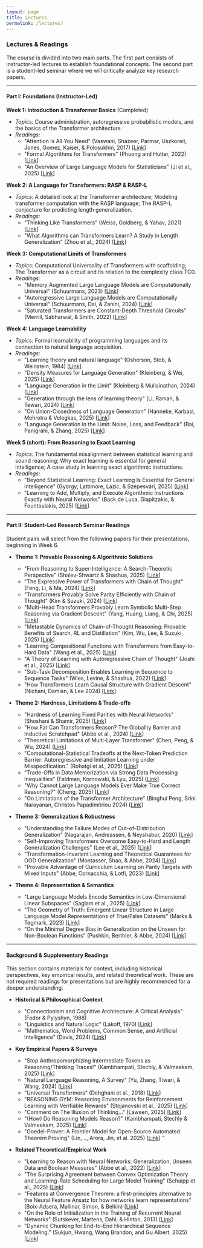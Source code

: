 ```yaml
---
layout: page
title: Lectures
permalink: /lectures/
---
```


### Lectures & Readings

The course is divided into two main parts. The first part consists of instructor-led lectures to establish foundational concepts. The second part is a student-led seminar where we will critically analyze key research papers.

-----

#### Part I: Foundations (Instructor-Led)

**Week 1: Introduction & Transformer Basics** (Completed)
  * *Topics:* Course administration, autoregressive probabilistic models, and the basics of the Transformer architecture.
  * *Readings:*
      * "Attention Is All You Need" (Vaswani, Shazeer, Parmar, Uszkoreit, Jones, Gomez, Kaiser, & Polosukhin, 2017) [[Link](https://arxiv.org/abs/1706.03762)]
      * "Formal Algorithms for Transformers" (Phuong and Hutter, 2022) [[Link](https://arxiv.org/abs/2207.09238)]
      * "An Overview of Large Language Models for Statisticians" (Ji et al., 2025) [[Link](https://arxiv.org/abs/2502.17814)]

**Week 2: A Language for Transformers: RASP & RASP-L**
  * *Topics:* A detailed look at the Transformer architecture; Modeling transformer computation with the RASP language; The RASP-L conjecture for predicting length generalization.
  * *Readings:*
      * "Thinking Like Transformers" (Weiss, Goldberg, & Yahav, 2021) [[Link](https://arxiv.org/abs/2106.06981)]
      * "What Algorithms can Transformers Learn? A Study in Length Generalization" (Zhou et al., 2024) [[Link](https://openreview.net/forum?id=AssIuHnmHX)]

**Week 3: Computational Limits of Transformers**
  * *Topics:* Computational Universality of Transformers with scaffolding; The Transformer as a circuit and its relation to the complexity class TC0.
  * *Readings:*
      * "Memory Augmented Large Language Models are Computationally Universal" (Schuurmans, 2023) [[Link](https://arxiv.org/abs/2301.04589)]
      * "Autoregressive Large Language Models are Computationally Universal" (Schuurmans, Dai, & Zanini, 2024) [[Link](https://arxiv.org/abs/2410.03170)]
      * "Saturated Transformers are Constant-Depth Threshold Circuits" (Merrill, Sabharwal, & Smith, 2022) [[Link](https://aclanthology.org/2022.tacl-1.49/)]

**Week 4: Language Learnability**
  * *Topics:* Formal learnability of programming languages and its connection to natural language acquisition.
  * *Readings:*
      * "Learning theory and natural language" (Osherson, Stob, & Weinstein, 1984) [[Link](https://doi.org/10.1016/0010-0277(84)90040-4)]
      * "Density Measures for Language Generation" (Kleinberg, & Wei, 2025) [[Link](https://arxiv.org/abs/2504.14370)]
      * "Language Generation in the Limit" (Kleinberg & Mullainathan, 2024) [[Link](https://openreview.net/forum?id=FGTDe6EA0B)]
      * "Generation through the lens of learning theory" (Li, Raman, & Tewari, 2024) [[Link](https://arxiv.org/abs/2410.13714)]
      * "On Union-Closedness of Language Generation" (Hanneke,  Karbasi,  Mehrotra & Velegkas, 2025) [[Link](https://arxiv.org/abs/2506.18642)]
      * "Language Generation in the Limit: Noise, Loss, and Feedback" (Bai, Panigrahi, & Zhang, 2025) [[Link](https://arxiv.org/abs/2507.15319)]

**Week 5 (short): From Reasoning to Exact Learning**
  * *Topics:* The fundamental misalignment between statistical learning and sound reasoning; Why exact learning is essential for general intelligence; A case study in learning exact algorithmic instructions.
  * *Readings:*
      * "Beyond Statistical Learning: Exact Learning Is Essential for General Intelligence" (György, Lattimore, Lazić, & Szepesvári, 2025) [[Link](https://arxiv.org/abs/2506.23908)]
      * "Learning to Add, Multiply, and Execute Algorithmic Instructions Exactly with Neural Networks" (Back de Luca, Giapitzakis, & Fountoulakis, 2025) [[Link](https://arxiv.org/abs/2502.16763)]

-----

#### Part II: Student-Led Research Seminar Readings

Student pairs will select from the following papers for their presentations, beginning in Week 6.

  * **Theme 1: Provable Reasoning & Algorithmic Solutions**
      * "From Reasoning to Super-Intelligence: A Search-Theoretic Perspective" (Shalev-Shwartz & Shashua, 2025) [[Link](https://arxiv.org/abs/2507.15865)]
      * "The Expressive Power of Transformers with Chain of Thought" (Feng, Li, & Ma, 2024) [[Link](https://arxiv.org/abs/2402.08164)]
      * "Transformers Provably Solve Parity Efficiently with Chain of Thought" (Kim & Suzuki, 2024) [[Link](https://arxiv.org/abs/2410.08633)]
      * "Multi-Head Transformers Provably Learn Symbolic Multi-Step Reasoning via Gradient Descent" (Yang, Huang, Liang, & Chi, 2025) [[Link](https://arxiv.org/abs/2508.08222)]
      * "Metastable Dynamics of Chain-of-Thought Reasoning: Provable Benefits of Search, RL and Distillation" (Kim, Wu, Lee, & Suzuki, 2025) [[Link](https://arxiv.org/abs/2502.01694)]
      * "Learning Compositional Functions with Transformers from Easy-to-Hard Data" (Wang et al., 2025) [[Link](https://arxiv.org/abs/2505.23683)]
      * "A Theory of Learning with Autoregressive Chain of Thought" (Joshi et al., 2025) [[Link](https://arxiv.org/abs/2503.07932)]
      * "Sub-Task Decomposition Enables Learning in Sequence to Sequence Tasks" (Wies, Levine, & Shashua, 2022) [[Link](https://arxiv.org/abs/2204.02892)]
      * "How Transformers Learn Causal Structure with Gradient Descent" (Nichani,  Damian, & Lee 2024) [[Link](https://arxiv.org/abs/2402.14735)]


  * **Theme 2: Hardness, Limitations & Trade-offs**
      * "Hardness of Learning Fixed Parities with Neural Networks" (Shoshani & Shamir, 2025) [[Link](https://arxiv.org/abs/2501.00817)]
      * "How Far Can Transformers Reason? The Globality Barrier and Inductive Scratchpad" (Abbe et al., 2024) [[Link](https://arxiv.org/abs/2406.06467)]
      * "Theoretical Limitations of Multi-Layer Transformer" (Chen, Peng, & Wu, 2024) [[Link](https://arxiv.org/abs/2412.02975)]
      * "Computational-Statistical Tradeoffs at the Next-Token Prediction Barrier: Autoregressive and Imitation Learning under Misspecification." (Rohatgi et al., 2025) [[Link](https://arxiv.org/abs/2502.12465)]
      * "Trade-Offs in Data Memorization via Strong Data Processing Inequalities" (Feldman, Kornowski, & Lyu, 2025) [[Link](https://arxiv.org/abs/2506.01855)]
      * "Why Cannot Large Language Models Ever Make True Correct Reasoning?" (Cheng, 2025) [[Link](https://arxiv.org/abs/2508.10265)]
      * "On Limitations of the Transformer Architecture" (Binghui Peng, Srini Narayanan, Christos Papadimitriou 2024) [[Link](https://arxiv.org/abs/2402.08164)]

  * **Theme 3: Generalization & Robustness**
      * "Understanding the Failure Modes of Out-of-Distribution Generalization" (Nagarajan, Andreassen, & Neyshabur, 2020) [[Link](https://arxiv.org/abs/2010.15775)]
      * "Self-Improving Transformers Overcome Easy-to-Hard and Length Generalization Challenges" (Lee et al., 2025) [[Link](https://arxiv.org/abs/2502.01612)]
      * "Transformation-Invariant Learning and Theoretical Guarantees for OOD Generalization" (Montasser, Shao, & Abbe, 2024) [[Link](https://arxiv.org/abs/2410.23461)]
      * "Provable Advantage of Curriculum Learning on Parity Targets with Mixed Inputs" (Abbe, Cornacchia, & Lotfi, 2023) [[Link](https://arxiv.org/abs/2306.16921)]

  * **Theme 4: Representation & Semantics**
      * "Large Language Models Encode Semantics in Low-Dimensional Linear Subspaces" (Saglam et al., 2025) [[Link](https://arxiv.org/abs/2507.09709)]
      * "The Geometry of Truth: Emergent Linear Structure in Large Language Model Representations of True/False Datasets" (Marks & Tegmark, 2023) [[Link](https://arxiv.org/abs/2310.06824)]
      * "On the Minimal Degree Bias in Generalization on the Unseen for Non-Boolean Functions" (Pushkin, Berthier, & Abbe, 2024) [[Link](https://arxiv.org/abs/2406.06354)]

-----

#### Background & Supplementary Readings

This section contains materials for context, including historical perspectives, key empirical results, and related theoretical work. These are not required readings for presentations but are highly recommended for a deeper understanding.

  * **Historical & Philosophical Context**
      * "Connectionism and Cognitive Architecture: A Critical Analysis" (Fodor & Pylyshyn, 1988) 
      * "Linguistics and Natural Logic" (Lakoff, 1970) [[Link](https://doi.org/10.1007/bf00413602)]
      * "Mathematics, Word Problems, Common Sense, and Artificial Intelligence" (Davis, 2024) [[Link](https://arxiv.org/abs/2301.09723)]

  * **Key Empirical Papers & Surveys**
      * "Stop Anthropomorphizing Intermediate Tokens as Reasoning/Thinking Traces!" (Kambhampati, Stechly, & Valmeekam, 2025) [[Link](https://arxiv.org/abs/2504.09762)]
      * "Natural Language Reasoning, A Survey" (Yu, Zhang, Tiwari, & Wang, 2024) [[Link](https://doi.org/10.1145/3664194)]
      * "Universal Transformers" (Dehghani et al., 2018) [[Link](https://arxiv.org/abs/1807.03819)]
      * "REASONING GYM: Reasoning Environments for Reinforcement Learning with Verifiable Rewards" (Stojanovski et al., 2025) [[Link](https://arxiv.org/abs/2505.24760)]
      * "Comment on The Illusion of Thinking..." (Lawsen, 2025) [[Link](https://arxiv.org/abs/2506.09250)]
      * "(How) Do Reasoning Models Reason?" (Kambhampati, Stechly & Valmeekam, 2025) [[Link](http://arxiv.org/abs/2504.09762)]
      * "Goedel-Prover: A Frontier Model for Open-Source Automated Theorem Proving" (Lin, .., Arora, Jin, et al. 2025) [[Link](http://arxiv.org/abs/2502.07640)]
"

  * **Related Theoretical/Empirical Work**
      * "Learning to Reason with Neural Networks: Generalization, Unseen Data and Boolean Measures" (Abbe et al., 2022) [[Link](https://arxiv.org/abs/2205.13647)]
      * "The Surprising Agreement between Convex Optimization Theory and Learning-Rate Scheduling for Large Model Training" (Schaipp et al., 2025) [[Link](https://arxiv.org/abs/2501.18965)]
      * "Features at Convergence Theorem: a first-principles alternative to the Neural Feature Ansatz for how networks learn representations" (Boix-Adsera,  Mallinar, Simon, & Belkin) [[Link](https://arxiv.org/abs/2507.05644)]
      * "On the Role of Initialization in the Training of Recurrent Neural Networks" (Sutskever, Martens, Dahl, & Hinton, 2013) [[Link](https://proceedings.mlr.press/v28/sutskever13.html)]
      * "Dynamic Chunking for End-to-End Hierarchical Sequence Modeling." (Sukjun, Hwang, Wang Brandon, and Gu Albert. 2025) [[Link](http://arxiv.org/abs/2507.07955)]
